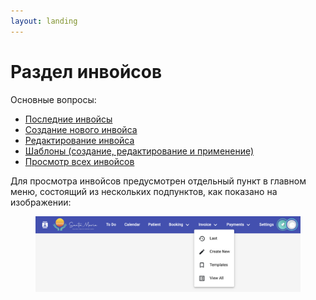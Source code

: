 ```yaml
---
layout: landing
---
```


# Раздел инвойсов

Основные вопросы:

* [Последние инвойсы](../../../ru/menu/invoices-section/last-invoices.md)
* [Создание нового инвойса](../../../ru/menu/invoices-section/creating-new-invoice.md)
* [Редактирование инвойса](../../../ru/menu/invoices-section/edit-invoice.md)
* [Шаблоны (создание, редактирование и применение)](../../../ru/menu/invoices-section/templates.md)
* [Просмотр всех инвойсов](../../../ru/menu/invoices-section/see-all-invoices.md)

Для просмотра инвойсов предусмотрен отдельный пункт в главном меню, состоящий из нескольких подпунктов, как показано на изображении:

<figure><img src="../../../.gitbook/assets/Screenshot 2023-05-26 at 21.01.19.png" alt=""><figcaption></figcaption></figure>
